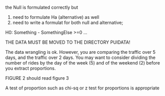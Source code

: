 

the Null is formulated correctly but
1) need to formulate Ha (alternative) as well
2) need to write a formulat for both null and alternative;

H0: Something - SomethingElse >=0 ...


THE DATA MUST BE MOVED TO THE DIRECTORY PUIDATA!

The data wrangling is ok. However, you are comparing the traffic over 5 days, and the traffic over 2 days. You may want to consider dividing the number of rides by the day of the week (5) and of the weekend (2) before you extract proportions.

FIGURE 2 should read figure 3

A test of proportion such as chi-sq or z test for proportions is appropriate
